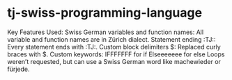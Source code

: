 # tj-swiss-programming-language

Key Features Used:
Swiss German variables and function names: All variable and function names are in Zürich dialect.
Statement ending :TJ:: Every statement ends with :TJ:.
Custom block delimiters $: Replaced curly braces with $.
Custom keywords:
IFFFFFFF for if
Elseeeeeee for else
Loops weren’t requested, but can use a Swiss German word like machewieder or fürjede.
